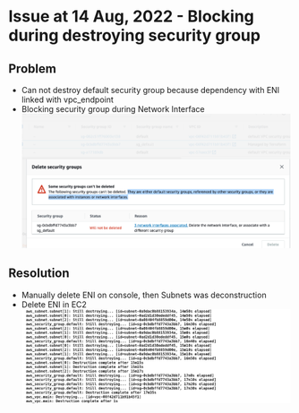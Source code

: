 # Issue at 14 Aug, 2022 - Blocking during destroying security group

## Problem

- Can not destroy default security group because dependency with ENI linked with vpc_endpoint
- Blocking security group during Network Interface
  ![Security Cannot be deleted](./asset/figure/SG-cannot-be-deleted.png)

## Resolution

- Manually delete ENI on console, then Subnets was deconstruction
- Delete ENI in EC2
  ![After Delete dependecy](./asset/figure/SG-after-manual-delete.png)
